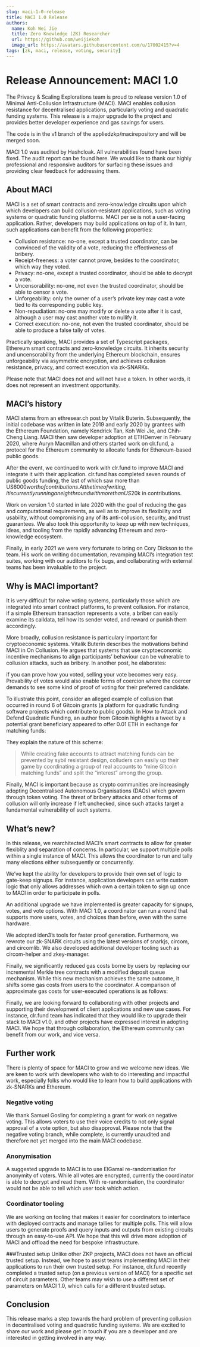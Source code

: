 ```yaml
---
slug: maci-1-0-release
title: MACI 1.0 Release
authors:
  name: Koh Wei Jie
  title: Zero Knowledge (ZK) Researcher
  url: https://github.com/weijiekoh
  image_url: https://avatars.githubusercontent.com/u/17002415?v=4
tags: [zk, maci, release, voting, security]
---
```


# Release Announcement: MACI 1.0

The Privacy & Scaling Explorations team is proud to release version 1.0 of Minimal Anti-Collusion Infrastructure (MACI). MACI enables collusion resistance for decentralised applications, particularly voting and quadratic funding systems. This release is a major upgrade to the project and provides better developer experience and gas savings for users.

The code is in the v1 branch of the appliedzkp/macirepository and will be merged soon.

MACI 1.0 was audited by Hashcloak. All vulnerabilities found have been fixed. The audit report can be found here. We would like to thank our highly professional and responsive auditors for surfacing these issues and providing clear feedback for addressing them.

## About MACI

MACI is a set of smart contracts and zero-knowledge circuits upon which which developers can build collusion-resistant applications, such as voting systems or quadratic funding platforms. MACI per se is not a user-facing application. Rather, developers may build applications on top of it. In turn, such applications can benefit from the following properties:

- Collusion resistance: no-one, except a trusted coordinator, can be convinced of the validity of a vote, reducing the effectiveness of bribery.
- Receipt-freeness: a voter cannot prove, besides to the coordinator, which way they voted.
- Privacy: no-one, except a trusted coordinator, should be able to decrypt a vote.
- Uncensorability: no-one, not even the trusted coordinator, should be able to censor a vote.
- Unforgeability: only the owner of a user’s private key may cast a vote tied to its corresponding public key.
- Non-repudiation: no-one may modify or delete a vote after it is cast, although a user may cast another vote to nullify it.
- Correct execution: no-one, not even the trusted coordinator, should be able to produce a false tally of votes.

Practically speaking, MACI provides a set of Typescript packages, Ethereum smart contracts and zero-knowledge circuits. It inherits security and uncensorability from the underlying Ethereum blockchain, ensures unforgeability via asymmetric encryption, and achieves collusion resistance, privacy, and correct execution via zk-SNARKs.

Please note that MACI does not and will not have a token. In other words, it does not represent an investment opportunity.

## MACI’s history

MACI stems from an ethresear.ch post by Vitalik Buterin. Subsequently, the initial codebase was written in late 2019 and early 2020 by grantees with the Ethereum Foundation, namely Kendrick Tan, Koh Wei Jie, and Chih-Cheng Liang. MACI then saw developer adoption at ETHDenver in February 2020, where Auryn Macmillan and others started work on clr.fund, a protocol for the Ethereum community to allocate funds for Ethereum-based public goods.

After the event, we continued to work with clr.fund to improve MACI and integrate it with their application. clr.fund has completed seven rounds of public goods funding, the last of which saw more than US$6000 worth of contributions. At the time of writing, it is currently running an eighth round with more than US$20k in contributions.

Work on version 1.0 started in late 2020 with the goal of reducing the gas and computational requirements, as well as to improve its flexibility and usability, without compromising any of its anti-collusion, security, and trust guarantees. We also took this opportunity to keep up with new techniques, ideas, and tooling from the rapidly advancing Ethereum and zero-knowledge ecosystem.

Finally, in early 2021 we were very fortunate to bring on Cory Dickson to the team. His work on writing documentation, revamping MACI’s integration test suites, working with our auditors to fix bugs, and collaborating with external teams has been invaluable to the project.

## Why is MACI important?

It is very difficult for naive voting systems, particularly those which are integrated into smart contract platforms, to prevent collusion. For instance, if a simple Ethereum transaction represents a vote, a briber can easily examine its calldata, tell how its sender voted, and reward or punish them accordingly.

More broadly, collusion resistance is particulary important for cryptoeconomic systems. Vitalik Buterin describes the motivations behind MACI in On Collusion. He argues that systems that use cryptoeconomic incentive mechanisms to align participants’ behaviour can be vulnerable to collusion attacks, such as bribery. In another post, he elaborates:

if you can prove how you voted, selling your vote becomes very easy. Provability of votes would also enable forms of coercion where the coercer demands to see some kind of proof of voting for their preferred candidate.

To illustrate this point, consider an alleged example of collusion that occurred in round 6 of Gitcoin grants (a platform for quadratic funding software projects which contribute to public goods). In How to Attack and Defend Quadratic Funding, an author from Gitcoin highlights a tweet by a potential grant beneficiary appeared to offer 0.01 ETH in exchange for matching funds:

They explain the nature of this scheme:

> While creating fake accounts to attract matching funds can be prevented by sybil resistant design, colluders can easily up their game by coordinating a group of real accounts to “mine Gitcoin matching funds” and split the “interest” among the group.

Finally, MACI is important because as crypto communities are increasingly adopting Decentralised Autonomous Organisations (DAOs) which govern through token voting. The threat of bribery attacks and other forms of collusion will only increase if left unchecked, since such attacks target a fundamental vulnerability of such systems.

## What’s new?

In this release, we rearchitected MACI’s smart contracts to allow for greater flexiblity and separation of concerns. In particular, we support multiple polls within a single instance of MACI. This allows the coordinator to run and tally many elections either subsequently or concurrently.

We’ve kept the ability for developers to provide their own set of logic to gate-keep signups. For instance, application developers can write custom logic that only allows addresses which own a certain token to sign up once to MACI in order to participate in polls.

An additional upgrade we have implemented is greater capacity for signups, votes, and vote options. With MACI 1.0, a coordinator can run a round that supports more users, votes, and choices than before, even with the same hardware.

We adopted iden3’s tools for faster proof generation. Furthermore, we rewrote our zk-SNARK circuits using the latest versions of snarkjs, circom, and circomlib. We also developed additional developer tooling such as circom-helper and zkey-manager.

Finally, we significantly reduced gas costs borne by users by replacing our incremental Merkle tree contracts with a modified deposit queue mechanism. While this new mechanism achieves the same outcome, it shifts some gas costs from users to the coordinator. A comparison of approximate gas costs for user-executed operations is as follows:

Finally, we are looking forward to collaborating with other projects and supporting their development of client applications and new use cases. For instance, clr.fund team has indicated that they would like to upgrade their stack to MACI v1.0, and other projects have expressed interest in adopting MACI. We hope that through collaboration, the Ethereum community can benefit from our work, and vice versa.

## Further work

There is plenty of space for MACI to grow and we welcome new ideas. We are keen to work with developers who wish to do interesting and impactful work, especially folks who would like to learn how to build applications with zk-SNARKs and Ethereum.

### Negative voting

We thank Samuel Gosling for completing a grant for work on negative voting. This allows voters to use their voice credits to not only signal approval of a vote option, but also disapproval. Please note that the negative voting branch, while complete, is currently unaudited and therefore not yet merged into the main MACI codebase.

### Anonymisation

A suggested upgrade to MACI is to use ElGamal re-randomisation for anonymity of voters. While all votes are encrypted, currently the coordinator is able to decrypt and read them. With re-randomisation, the coordinator would not be able to tell which user took which action.

### Coordinator tooling

We are working on tooling that makes it easier for coordinators to interface with deployed contracts and manage tallies for multiple polls. This will allow users to generate proofs and query inputs and outputs from existing circuits through an easy-to-use API. We hope that this will drive more adoption of MACI and offload the need for bespoke infrastructure.

###Trusted setup
Unlike other ZKP projects, MACI does not have an official trusted setup. Instead, we hope to assist teams implementing MACI in their applications to run their own trusted setup. For instance, clr.fund recently completed a trusted setup (on a previous version of MACI) for a specific set of circuit parameters. Other teams may wish to use a different set of parameters on MACI 1.0, which calls for a different trusted setup.

## Conclusion

This release marks a step towards the hard problem of preventing collusion in decentralised voting and quadratic funding systems. We are excited to share our work and please get in touch if you are a developer and are interested in getting involved in any way.
